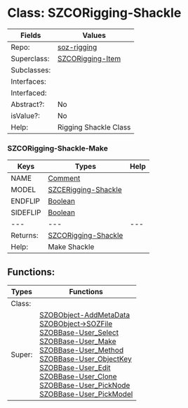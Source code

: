 
# Class:	SZCORigging-Shackle

| Fields | Values |
| --------- | --------- |
| Repo: | [soz-rigging](/repos/soz-rigging.html) |
| Superclass: | [SZCORigging-Item](SZCORigging-Item.html) |
| Subclasses: |  |
| Interfaces: |  |
| Interfaced: |  |
| Abstract?: | No |
| isValue?: | No |
| Help: | Rigging Shackle Class |

### SZCORigging-Shackle-Make

| Keys | Types | Help |
| --------- | --------- | --------- |
| NAME | [Comment](Comment.html) |  |
| MODEL | [SZCERigging-Shackle](SZCERigging-Shackle.html) |  |
| ENDFLIP | [Boolean](Boolean.html) |  |
| SIDEFLIP | [Boolean](Boolean.html) |  |
| --- | --- | --- |
| Returns: | [SZCORigging-Shackle](SZCORigging-Shackle.html) |
| Help: | Make Shackle |


## Functions:

| Types | Functions |
| --------- | --------- |
| Class: |  |
| Super: | [SZOBObject-AddMetaData](SZOBObject.html) <br> [SZOBObject->SOZFile](SZOBObject.html) <br> [SZOBBase-User_Select](SZOBBase.html) <br> [SZOBBase-User_Make](SZOBBase.html) <br> [SZOBBase-User_Method](SZOBBase.html) <br> [SZOBBase-User_ObjectKey](SZOBBase.html) <br> [SZOBBase-User_Edit](SZOBBase.html) <br> [SZOBBase-User_Clone](SZOBBase.html) <br> [SZOBBase-User_PickNode](SZOBBase.html) <br> [SZOBBase-User_PickModel](SZOBBase.html) |


